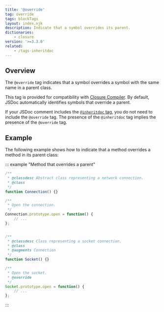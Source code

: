 ```yaml
---
title: '@override'
tag: override
tags: blockTags
layout: index.njk
description: Indicate that a symbol overrides its parent.
dictionaries:
    - closure
version: '>=3.3.0'
related:
    - /tags-inheritdoc
---
```


## Overview

The `@override` tag indicates that a symbol overrides a symbol with the same name in a parent class.

This tag is provided for compatibility with [Closure Compiler][closure]. By default, JSDoc
automatically identifies symbols that override a parent.

If your JSDoc comment includes the [`@inheritdoc` tag][inheritdoc-tag], you do not need to include
the `@override` tag. The presence of the `@inheritdoc` tag implies the presence of the `@override`
tag.

[closure]: https://developers.google.com/closure/compiler/
[inheritdoc-tag]: /tags-inheritdoc


## Example

The following example shows how to indicate that a method overrides a method in its parent class:

::: example "Method that overrides a parent"

```js
/**
 * @classdesc Abstract class representing a network connection.
 * @class
 */
function Connection() {}

/**
 * Open the connection.
 */
Connection.prototype.open = function() {
    // ...
};


/**
 * @classdesc Class representing a socket connection.
 * @class
 * @augments Connection
 */
function Socket() {}

/**
 * Open the socket.
 * @override
 */
Socket.prototype.open = function() {
    // ...
};
```
:::
